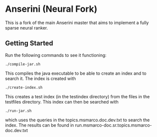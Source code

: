 Anserini (Neural Fork)
========
This is a fork of the main Anserini master that aims to implement a fully sparse neural ranker.

## Getting Started

Run the following commands to see it functioning:

```
./compile-jar.sh
```
This compiles the java executable to be able to create an index and to search it. The index is created with

```
./create-index.sh
```
This creates a test index (in the testindex directory) from the files in the testfiles directory. This index can then be searched with
```
./run-jar.sh
```
which uses the queries in the topics.msmarco.doc.dev.txt to search the index. The results can be found in run.msmarco-doc.sr.topics.msmarco-doc.dev.txt
